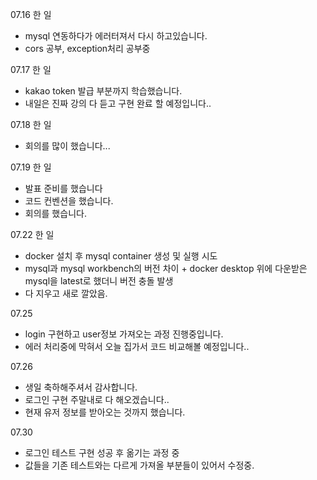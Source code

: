 07.16 한 일

- mysql 연동하다가 에러터져서 다시 하고있습니다.
- cors 공부, exception처리 공부중

07.17 한 일

- kakao token 발급 부분까지 학습했습니다.
- 내일은 진짜 강의 다 듣고 구현 완료 할 예정입니다..

07.18 한 일

- 회의를 많이 했습니다...

07.19 한 일

- 발표 준비를 했습니다
- 코드 컨벤션을 했습니다.
- 회의를 했습니다.

07.22 한 일

- docker 설치 후 mysql container 생성 및 실행 시도
- mysql과 mysql workbench의 버전 차이 + docker desktop 위에 다운받은 mysql을 latest로 했더니 버전 충돌 발생
- 다 지우고 새로 깔았음.

07.25

- login 구현하고 user정보 가져오는 과정 진행중입니다.
- 에러 처리중에 막혀서 오늘 집가서 코드 비교해볼 예정입니다..

07.26

- 생일 축하해주셔서 감사합니다.
- 로그인 구현 주말내로 다 해오겠습니다..
- 현재 유저 정보를 받아오는 것까지 했습니다.

07.30

- 로그인 테스트 구현 성공 후 옮기는 과정 중
- 값들을 기존 테스트와는 다르게 가져올 부분들이 있어서 수정중.
